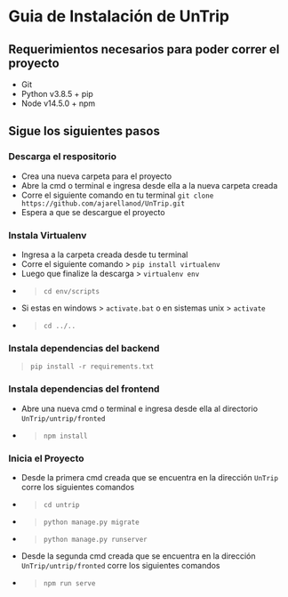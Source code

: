 # Guia de Instalación de UnTrip

## Requerimientos necesarios para poder correr el proyecto

* Git
* Python v3.8.5 + pip
* Node v14.5.0 + npm

## Sigue los siguientes pasos

### Descarga el respositorio

* Crea una nueva carpeta para el proyecto
* Abre la cmd o terminal e ingresa desde ella a la nueva carpeta creada
* Corre el siguiente comando en tu terminal `git clone https://github.com/ajarellanod/UnTrip.git`
* Espera a que se descargue el proyecto

### Instala Virtualenv

* Ingresa a la carpeta creada desde tu terminal
* Corre el siguiente comando > `pip install virtualenv`
* Luego que finalize la descarga > `virtualenv env`
* > `cd env/scripts`
* Si estas en windows > `activate.bat` o en sistemas unix > `activate`
* > `cd ../..`

### Instala dependencias del backend

> `pip install -r requirements.txt`

### Instala dependencias del frontend

* Abre una nueva cmd o terminal e ingresa desde ella al directorio `UnTrip/untrip/fronted`
* > `npm install`

### Inicia el Proyecto

* Desde la primera cmd creada que se encuentra en la dirección `UnTrip` corre los siguientes comandos
* > `cd untrip`
* > `python manage.py migrate`
* > `python manage.py runserver`

* Desde la segunda cmd creada que se encuentra en la dirección `UnTrip/untrip/fronted` corre los siguientes comandos
* > `npm run serve`
